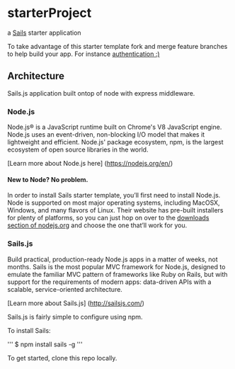 # starterProject

a [Sails](http://sailsjs.org) starter application

To take advantage of this starter template fork and merge feature branches to help build your app.
For instance [authentication :)](https://github.com/bcamacho/SailsJs-Prototype-Starter-Template/edit/Authentication)


## Architecture

Sails.js application built ontop of node with express middleware.

### Node.js

Node.js® is a JavaScript runtime built on Chrome's V8 JavaScript engine. Node.js uses an event-driven, non-blocking I/O model that makes it lightweight and efficient. Node.js' package ecosystem, npm, is the largest ecosystem of open source libraries in the world.

[Learn more about Node.js here] (https://nodejs.org/en/)

#### New to Node? No problem.

In order to install Sails starter template, you’ll first need to install Node.js. Node is supported on most major operating systems, including MacOSX, Windows, and many flavors of Linux. Their website has pre-built installers for plenty of platforms, so you can just hop on over to the [downloads section of nodejs.org](https://nodejs.org/en/download/) and choose the one that’ll work for you.


### Sails.js

Build practical, production-ready Node.js apps in a matter of weeks, not months.
Sails is the most popular MVC framework for Node.js, designed to emulate the familiar MVC pattern of frameworks like Ruby on Rails, but with support for the requirements of modern apps: data-driven APIs with a scalable, service-oriented architecture.

[Learn more about Sails.js] (http://sailsjs.com/)

Sails.js is fairly simple to configure using npm.

To install Sails:

''' $ npm install sails -g '''

To get started, clone this repo locally.
